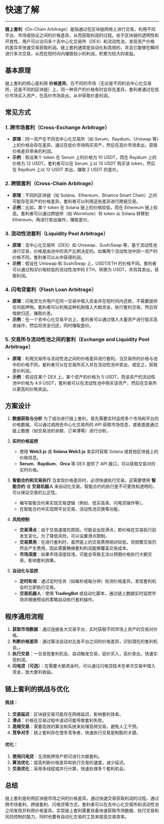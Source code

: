 # 快速了解
---

**链上套利**（On-Chain Arbitrage）是指通过在区块链网络上进行交易，利用不同平台、市场或协议之间的价格差异，从而获取利润的过程。由于区块链的透明性和开放性，用户可以访问多个去中心化交易所（DEX）和流动性池，发现资产价格的差异并快速交易获取利润。链上套利通常是自动化和高频的，并且它能够在瞬间进行多次交易，从而在短时间内赚取较小的利润，积累为较大的收益。

## 基本原理

链上套利的核心是利用 **价格差异**。在不同的市场（无论是不同的去中心化交易所，还是不同的区块链）上，同一种资产的价格有时会存在差异。套利者通过在低价市场买入资产，在高价市场卖出，从中获取价差利润。

## 常见方式

### 1. **跨市场套利**（Cross-Exchange Arbitrage）
   - **原理**：同一资产在不同去中心化交易所（如 Serum、Raydium、Uniswap 等）上的价格会存在差异。通过在低价市场购买资产，然后在高价市场卖出，获取价格差异带来的利润。
   - **示例**：假设某个 token 在 Serum 上的价格为 10 USDT，而在 Raydium 上的价格为 12 USDT。套利者可以在 Serum 上以 10 USDT 购买该 token，然后在 Raydium 上以 12 USDT 卖出，赚取 2 USDT 的差价。

### 2. **跨链套利**（Cross-Chain Arbitrage）
   - **原理**：不同的区块链（如 Solana、Ethereum、Binance Smart Chain）之间可能存在资产的价格差异，套利者可以利用这些差异进行跨链交易。
   - **示例**：比如，某个 token 在 Solana 链上的价格较低，而在 Ethereum 链上较高。套利者可以通过跨链桥（如 Wormhole）将 token 从 Solana 转移到 Ethereum，再进行卖出操作，赚取差价。

### 3. **流动性池套利**（Liquidity Pool Arbitrage）
   - **原理**：去中心化交易所（DEX）如 Uniswap、SushiSwap 等，基于流动性池进行交易，价格是由池中的资产比例决定的。如果两个流动性池中同一资产的价格不同，套利者可以从中获得利润。
   - **示例**：假设在 Uniswap 和 SushiSwap 上，USDT/ETH 的价格不同。套利者可以通过购买价格较低的流动性池中的 ETH，转换为 USDT，并将其卖出，获取利润。

### 4. **闪电贷套利**（Flash Loan Arbitrage）
   - **原理**：闪电贷允许用户在同一交易中借入资金并在短时间内还款，不需要提供任何抵押物。套利者可以利用这种机制借入大额资金，执行套利交易，然后将借款归还，赚取价差。
   - **示例**：在一个去中心化交易平台上，套利者可以通过借入大量资产进行低买高卖操作，然后将资金归还，同时赚取差价。

### 5. **交易所与流动性池之间的套利**（Exchange and Liquidity Pool Arbitrage）
   - **原理**：利用交易所与流动性池之间的价格差异进行套利。当交易所的价格与池中的价格不同，套利者可以在交易所买入并在流动性池中卖出，或反之，获取差价利润。
   - **示例**：假设在某个 DEX 上，某个资产的价格为 5 USDT，而该资产的流动性池中价格为 4.9 USDT，套利者可以在流动性池中购买该资产，然后在交易所以更高的价格卖出。

## 方案设计

1. **数据获取与分析**
   为了成功进行链上套利，首先需要实时监控多个市场和平台的价格数据。可以通过调用去中心化交易所的 API 获取市场信息，或者直接通过链上数据（如交易池的余额、订单薄等）进行分析。
2. **实时价格监控**
   - 使用 **Web3.js** 或 **Solana Web3.js** 来实时获取 Solana 或其他区块链上的价格信息。
   - **Serum**、**Raydium**、**Orca** 等 DEX 提供了 API 接口，可以获取交易对的实时价格。

3. **智能合约和交易执行**
   当发现价格差异时，必须快速执行交易。这需要使用 **智能合约** 或 **交易机器人** 来自动化交易。智能合约的执行是不可更改和透明的，可以保证交易的公正性。

   - 编写智能合约来实现交易逻辑（例如，低买高卖、闪电贷操作等）。
   - 在智能合约中实现跨平台交易、流动性池交换等功能。

4. **风险控制**
   - **交易滑点**：由于交易速度的原因，可能会出现滑点，即价格在交易执行前发生变化。为了降低风险，可以设置滑点限制。
   - **交易费用**：在进行套利时，虽然链上的交易费用相对较低，但频繁交易仍然会产生费用，因此需要确保套利利润能够覆盖交易成本。
   - **市场深度**：如果市场深度较浅，可能会导致无法以预期价格执行大额交易，影响套利效果。

5. **自动化与监控**
   - **定时轮询**：通过定时任务（如每秒或每分钟）检测价格差异，发现套利机会时立即执行交易。
   - **交易机器人**：使用 **TradingBot** 或自动化脚本，通过链上数据实时监控市场并根据预设的策略自动执行套利操作。

## 程序通用流程

1. **获取市场数据**：通过连接各大交易平台，实时获取不同市场上资产的交易对价格。
2. **判断价格差异**：通过算法自动对比各平台之间的价格差异，识别潜在的套利机会。。
3. **执行交易**：一旦发现套利机会，自动触发交易，低价买入，高价卖出，快速实现利润。
4. **闪电贷（可选）**：在需要大额资金时，可以通过闪电贷技术在单次交易中借入资金，放大套利收益。

## 链上套利的挑战与优化

#### 挑战：
1. **交易延迟**：区块链交易可能存在网络延迟，影响套利效率。
2. **滑点**：价格在交易过程中波动可能导致套利失败。
3. **高频交易**：需要高效的算法和系统来处理高频交易，避免人工干预。
4. **竞争对手**：链上套利存在很多竞争者，快速执行交易是制胜的关键。

#### 优化：
1. **使用闪电贷**：无须抵押资产即可进行大额套利。
2. **算法优化**：提高判断价格差异和执行交易的速度，减少延迟。
3. **交易优化**：采用多线程或并行计算，快速处理多个套利机会。

## 总结
链上套利是利用区块链市场之间的价格差异，通过快速交易获取利润的过程。通过跨市场套利、跨链套利、闪电贷等方式，套利者可以在去中心化交易所和流动性池之间发现并利用价格差异。实现链上套利需要具备快速获取市场数据、执行交易和风险控制的能力，同时也要有自动化交易的工具来提高交易效率。
